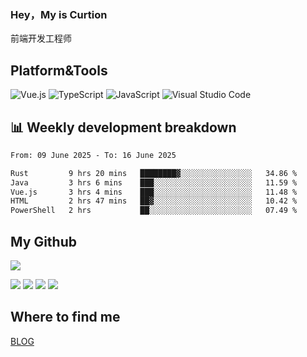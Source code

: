### Hey，My is Curtion
前端开发工程师
## Platform&Tools

![Vue.js](https://img.shields.io/badge/-Vue.js-4FC08D?style=flat-square&logo=Vue.js&logoColor=white)
![TypeScript](https://img.shields.io/badge/-TypeScript-007ACC?style=flat-square&logo=typescript&logoColor=white)
![JavaScript](https://img.shields.io/badge/-JavaScript-F7DF1E?style=flat-square&logo=javascript&logoColor=black)
![Visual Studio Code](https://img.shields.io/badge/-VSCode-007ACC?style=flat-square&logo=Visual-Studio-Code&logoColor=white)

## 📊 Weekly development breakdown

<!--START_SECTION:waka-->

```txt
From: 09 June 2025 - To: 16 June 2025

Rust         9 hrs 20 mins   ████████▓░░░░░░░░░░░░░░░░   34.86 %
Java         3 hrs 6 mins    ███░░░░░░░░░░░░░░░░░░░░░░   11.59 %
Vue.js       3 hrs 4 mins    ███░░░░░░░░░░░░░░░░░░░░░░   11.48 %
HTML         2 hrs 47 mins   ██▓░░░░░░░░░░░░░░░░░░░░░░   10.42 %
PowerShell   2 hrs           ██░░░░░░░░░░░░░░░░░░░░░░░   07.49 %
```

<!--END_SECTION:waka-->

## My Github

![](http://github-profile-summary-cards.vercel.app/api/cards/profile-details?username=curtion&theme=nord_bright)

![](http://github-profile-summary-cards.vercel.app/api/cards/stats?username=curtion&theme=nord_bright)
![](http://github-profile-summary-cards.vercel.app/api/cards/productive-time?username=curtion&theme=nord_bright&utcOffset=8)
![](http://github-profile-summary-cards.vercel.app/api/cards/repos-per-language?username=curtion&theme=nord_bright)
![](http://github-profile-summary-cards.vercel.app/api/cards/most-commit-language?username=curtion&theme=nord_bright)

## Where to find me

[BLOG](https://blog.3gxk.net)
